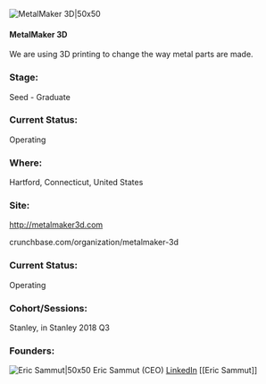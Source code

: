 

![MetalMaker 3D|50x50](https://apimg.techstars.com/connect/images/image_files/5b47984034a60d4a5d0000ad/original/MM3D_Connect_JPG.jpg)

#### MetalMaker 3D
We are using 3D printing to change the way metal parts are made.

### Stage: 
Seed - Graduate 

### Current Status: 
Operating

### Where:
Hartford, Connecticut, United States

### Site:
http://metalmaker3d.com



crunchbase.com/organization/metalmaker-3d

### Current Status: 
Operating

### Cohort/Sessions: 
Stanley, in Stanley 2018 Q3

### Founders: 

![Eric Sammut|50x50](https://apimg.techstars.com/connect/images/image_files/5b4361aac1a4b83b7c000033/original/Eric.jpg) Eric Sammut (CEO) [LinkedIn](https://linkedin.com/in/eric-sammut-41162589) [[Eric Sammut]]


